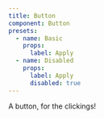 ```yaml
---
title: Button
component: Button
presets:
  - name: Basic
    props:
      label: Apply
  - name: Disabled
    props:
      label: Apply
      disabled: true
---
```


A button, for the clickings!
